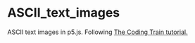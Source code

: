 # ASCII_text_images
ASCII text images in p5.js. Following [The Coding Train tutorial.](https://www.youtube.com/watch?v=55iwMYv8tGI)